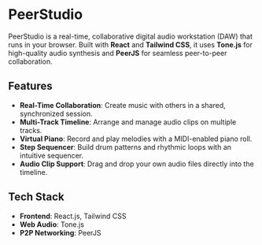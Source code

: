 # PeerStudio

PeerStudio is a real-time, collaborative digital audio workstation (DAW) that runs in your browser. Built with **React** and **Tailwind CSS**, it uses **Tone.js** for high-quality audio synthesis and **PeerJS** for seamless peer-to-peer collaboration.

## Features

-   **Real-Time Collaboration**: Create music with others in a shared, synchronized session.
-   **Multi-Track Timeline**: Arrange and manage audio clips on multiple tracks.
-   **Virtual Piano**: Record and play melodies with a MIDI-enabled piano roll.
-   **Step Sequencer**: Build drum patterns and rhythmic loops with an intuitive sequencer.
-   **Audio Clip Support**: Drag and drop your own audio files directly into the timeline.

## Tech Stack

-   **Frontend**: React.js, Tailwind CSS
-   **Web Audio**: Tone.js
-   **P2P Networking**: PeerJS
